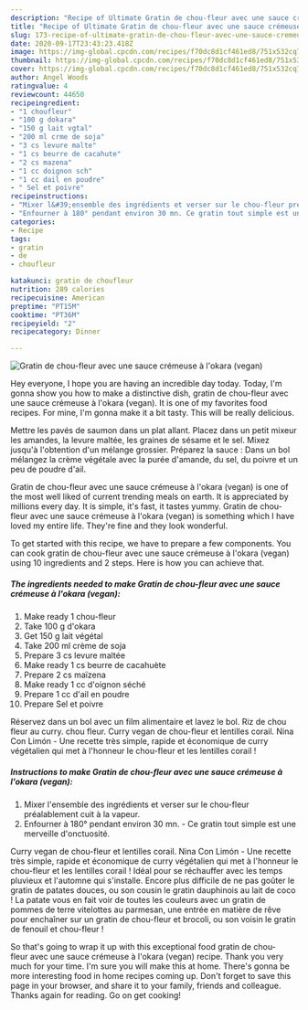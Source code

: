 ```yaml
---
description: "Recipe of Ultimate Gratin de chou-fleur avec une sauce crémeuse à l&amp;#39;okara (vegan)"
title: "Recipe of Ultimate Gratin de chou-fleur avec une sauce crémeuse à l&amp;#39;okara (vegan)"
slug: 173-recipe-of-ultimate-gratin-de-chou-fleur-avec-une-sauce-cremeuse-a-l-and-39-okara-vegan
date: 2020-09-17T23:43:23.418Z
image: https://img-global.cpcdn.com/recipes/f70dc8d1cf461ed8/751x532cq70/gratin-de-chou-fleur-avec-une-sauce-cremeuse-a-lokara-vegan-photo-principale-de-la-recette.jpg
thumbnail: https://img-global.cpcdn.com/recipes/f70dc8d1cf461ed8/751x532cq70/gratin-de-chou-fleur-avec-une-sauce-cremeuse-a-lokara-vegan-photo-principale-de-la-recette.jpg
cover: https://img-global.cpcdn.com/recipes/f70dc8d1cf461ed8/751x532cq70/gratin-de-chou-fleur-avec-une-sauce-cremeuse-a-lokara-vegan-photo-principale-de-la-recette.jpg
author: Angel Woods
ratingvalue: 4
reviewcount: 44650
recipeingredient:
- "1 choufleur"
- "100 g dokara"
- "150 g lait vgtal"
- "200 ml crme de soja"
- "3 cs levure malte"
- "1 cs beurre de cacahute"
- "2 cs mazena"
- "1 cc doignon sch"
- "1 cc dail en poudre"
- " Sel et poivre"
recipeinstructions:
- "Mixer l&#39;ensemble des ingrédients et verser sur le chou-fleur préalablement cuit à la vapeur."
- "Enfourner à 180° pendant environ 30 mn. Ce gratin tout simple est une merveille d&#39;onctuosité."
categories:
- Recipe
tags:
- gratin
- de
- choufleur

katakunci: gratin de choufleur 
nutrition: 289 calories
recipecuisine: American
preptime: "PT15M"
cooktime: "PT36M"
recipeyield: "2"
recipecategory: Dinner

---
```



![Gratin de chou-fleur avec une sauce crémeuse à l&#39;okara (vegan)](https://img-global.cpcdn.com/recipes/f70dc8d1cf461ed8/751x532cq70/gratin-de-chou-fleur-avec-une-sauce-cremeuse-a-lokara-vegan-photo-principale-de-la-recette.jpg)

Hey everyone, I hope you are having an incredible day today. Today, I'm gonna show you how to make a distinctive dish, gratin de chou-fleur avec une sauce crémeuse à l&#39;okara (vegan). It is one of my favorites food recipes. For mine, I'm gonna make it a bit tasty. This will be really delicious.

Mettre les pavés de saumon dans un plat allant. Placez dans un petit mixeur les amandes, la levure maltée, les graines de sésame et le sel. Mixez jusqu&#39;à l&#39;obtention d&#39;un mélange grossier. Préparez la sauce : Dans un bol mélangez la crème végétale avec la purée d&#39;amande, du sel, du poivre et un peu de poudre d&#39;ail.

Gratin de chou-fleur avec une sauce crémeuse à l&#39;okara (vegan) is one of the most well liked of current trending meals on earth. It is appreciated by millions every day. It is simple, it's fast, it tastes yummy. Gratin de chou-fleur avec une sauce crémeuse à l&#39;okara (vegan) is something which I have loved my entire life. They're fine and they look wonderful.


To get started with this recipe, we have to prepare a few components. You can cook gratin de chou-fleur avec une sauce crémeuse à l&#39;okara (vegan) using 10 ingredients and 2 steps. Here is how you can achieve that.

<!--inarticleads1-->

##### The ingredients needed to make Gratin de chou-fleur avec une sauce crémeuse à l&#39;okara (vegan):

1. Make ready 1 chou-fleur
1. Take 100 g d&#39;okara
1. Get 150 g lait végétal
1. Take 200 ml crème de soja
1. Prepare 3 cs levure maltée
1. Make ready 1 cs beurre de cacahuète
1. Prepare 2 cs maïzena
1. Make ready 1 cc d&#39;oignon séché
1. Prepare 1 cc d&#39;ail en poudre
1. Prepare  Sel et poivre


Réservez dans un bol avec un film alimentaire et lavez le bol. Riz de chou fleur au curry. chou fleur. Curry vegan de chou-fleur et lentilles corail. Nina Con Limón - Une recette très simple, rapide et économique de curry végétalien qui met à l&#39;honneur le chou-fleur et les lentilles corail ! 

<!--inarticleads2-->

##### Instructions to make Gratin de chou-fleur avec une sauce crémeuse à l&#39;okara (vegan):

1. Mixer l&#39;ensemble des ingrédients et verser sur le chou-fleur préalablement cuit à la vapeur.
1. Enfourner à 180° pendant environ 30 mn. - Ce gratin tout simple est une merveille d&#39;onctuosité.


Curry vegan de chou-fleur et lentilles corail. Nina Con Limón - Une recette très simple, rapide et économique de curry végétalien qui met à l&#39;honneur le chou-fleur et les lentilles corail ! Idéal pour se réchauffer avec les temps pluvieux et l&#39;automne qui s&#39;installe. Encore plus difficile de ne pas goûter le gratin de patates douces, ou son cousin le gratin dauphinois au lait de coco ! La patate vous en fait voir de toutes les couleurs avec un gratin de pommes de terre vitelottes au parmesan, une entrée en matière de rêve pour enchaîner sur un gratin de chou-fleur et brocoli, ou son voisin le gratin de fenouil et chou-fleur ! 

So that's going to wrap it up with this exceptional food gratin de chou-fleur avec une sauce crémeuse à l&#39;okara (vegan) recipe. Thank you very much for your time. I'm sure you will make this at home. There's gonna be more interesting food in home recipes coming up. Don't forget to save this page in your browser, and share it to your family, friends and colleague. Thanks again for reading. Go on get cooking!
